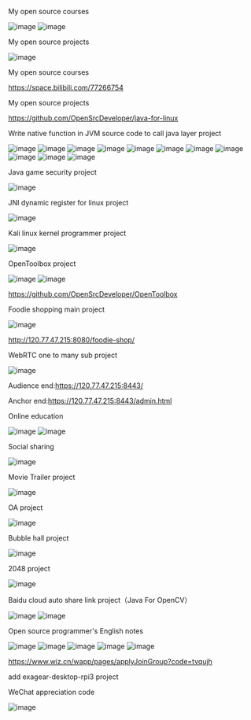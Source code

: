 My open source courses

![image](https://gitee.com/opensourcedeveloper/java-for-linux/raw/master/image/bilibili.jpg)
![image](https://gitee.com/opensourcedeveloper/java-for-linux/raw/master/image/OpenCourse.jpeg)

My open source projects

![image](https://gitee.com/opensourcedeveloper/java-for-linux/raw/master/image/OpenProject.jpeg)

My open source courses

<https://space.bilibili.com/77266754>

My open source projects

<https://github.com/OpenSrcDeveloper/java-for-linux>

Write native function in JVM source code to call java layer project

![image](https://gitee.com/opensourcedeveloper/java-for-linux/raw/master/image/jvm-library-extend-01.png)
![image](https://gitee.com/opensourcedeveloper/java-for-linux/raw/master/image/jvm-library-extend-02.png)
![image](https://gitee.com/opensourcedeveloper/java-for-linux/raw/master/image/jvm-library-extend-03.png)
![image](https://gitee.com/opensourcedeveloper/java-for-linux/raw/master/image/jvm-library-extend-04.png)
![image](https://gitee.com/opensourcedeveloper/java-for-linux/raw/master/image/jvm-library-extend-05.png)
![image](https://gitee.com/opensourcedeveloper/java-for-linux/raw/master/image/jvm-library-extend-06.png)
![image](https://gitee.com/opensourcedeveloper/java-for-linux/raw/master/image/jvm-library-extend-07.png)
![image](https://gitee.com/opensourcedeveloper/java-for-linux/raw/master/image/jvm-library-extend-08.png)
![image](https://gitee.com/opensourcedeveloper/java-for-linux/raw/master/image/jvm-library-extend-09.png)
![image](https://gitee.com/opensourcedeveloper/java-for-linux/raw/master/image/jvm-library-extend-10.png)
![image](https://gitee.com/opensourcedeveloper/java-for-linux/raw/master/image/jvm-library-extend-11.png)

Java game security project

![image](https://gitee.com/opensourcedeveloper/java-for-linux/raw/master/image/java-game-security.png)

JNI dynamic register for linux project

![image](https://gitee.com/opensourcedeveloper/java-for-linux/raw/master/image/jni-dynamic-register-for-linux.png)

Kali linux kernel programmer project

![image](https://gitee.com/opensourcedeveloper/java-for-linux/raw/master/image/kali-linux-kernel-programmer.png)

OpenToolbox project

![image](https://gitee.com/opensourcedeveloper/java-for-linux/raw/master/image/OpenToolbox.jpg)
![image](https://gitee.com/opensourcedeveloper/java-for-linux/raw/master/image/OpenToolbox-00.png)

<https://github.com/OpenSrcDeveloper/OpenToolbox>

Foodie shopping main project 

![image](https://gitee.com/opensourcedeveloper/java-for-linux/raw/master/image/FoodieShopping.jpg)

<http://120.77.47.215:8080/foodie-shop/>

WebRTC one to many sub project

![image](https://gitee.com/opensourcedeveloper/java-for-linux/raw/master/image/WebRTC.png)

Audience end:<https://120.77.47.215:8443/>

Anchor end:<https://120.77.47.215:8443/admin.html>

Online education

![image](https://gitee.com/opensourcedeveloper/java-for-linux/raw/master/image/spring-cloud-vue-separation-of-front-end-and-back-end-development-of-enterprise-level-online-video-00.jpg)
![image](https://gitee.com/opensourcedeveloper/java-for-linux/raw/master/image/spring-cloud-vue-separation-of-front-end-and-back-end-development-of-enterprise-level-online-video-01.jpg)

Social sharing

![image](https://gitee.com/opensourcedeveloper/java-for-linux/raw/master/image/spring-cloud-alibaba-microservices-from-entry-to-advanced-00.png)

Movie Trailer project

![image](https://gitee.com/opensourcedeveloper/java-for-linux/raw/master/image/movie-trailer.png)

OA project

![image](https://gitee.com/opensourcedeveloper/java-for-linux/raw/master/image/oa.png)


Bubble hall project

![image](https://gitee.com/opensourcedeveloper/java-for-linux/raw/master/image/bubble-hall.png)

2048 project

![image](https://gitee.com/opensourcedeveloper/java-for-linux/raw/master/image/2048.png)

Baidu cloud auto share link project（Java For OpenCV）

![image](https://gitee.com/opensourcedeveloper/java-for-linux/raw/master/image/baidu-cloud-auto-share-link.png)
![image](https://gitee.com/opensourcedeveloper/java-for-linux/raw/master/image/baidu-cloud-auto-share-link-02.png)

Open source programmer's English notes

![image](https://gitee.com/opensourcedeveloper/java-for-linux/raw/master/image/programmer-for-english-00.png)
![image](https://gitee.com/opensourcedeveloper/java-for-linux/raw/master/image/programmer-for-english-01.png)
![image](https://gitee.com/opensourcedeveloper/java-for-linux/raw/master/image/programmer-for-english-02.png)
![image](https://gitee.com/opensourcedeveloper/java-for-linux/raw/master/image/programmer-for-english-03.png)
![image](https://gitee.com/opensourcedeveloper/java-for-linux/raw/master/image/programmer-for-english-04.png)

<https://www.wiz.cn/wapp/pages/applyJoinGroup?code=tvqujh>

add exagear-desktop-rpi3 project

WeChat appreciation code

![image](https://gitee.com/opensourcedeveloper/java-for-linux/raw/master/image/赞赏码.png)
